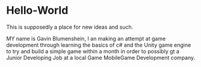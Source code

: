 # Hello-World

This is supposedly a place for new ideas and such.

MY name is Gavin Blumenshein, I an making an attempt at game development through learning the basics of c# and the Unity game engine to try and build a simple game within a month in order to possibly gt a Junior Developing Job at a local Game MobileGame Development company.

